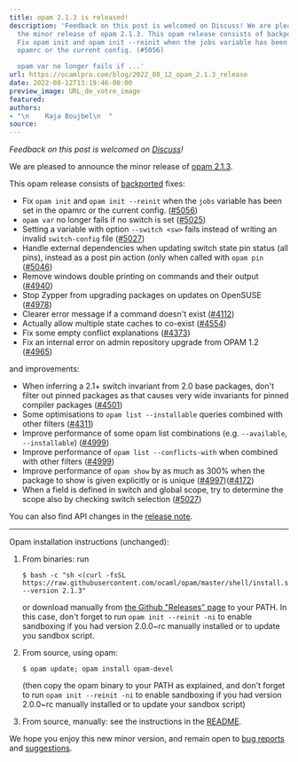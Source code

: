 ```yaml
---
title: opam 2.1.3 is released!
description: 'Feedback on this post is welcomed on Discuss! We are pleased to announce
  the minor release of opam 2.1.3. This opam release consists of backported fixes:
  Fix opam init and opam init --reinit when the jobs variable has been set in the
  opamrc or the current config. (#5056)

  opam var no longer fails if ...'
url: https://ocamlpro.com/blog/2022_08_12_opam_2.1.3_release
date: 2022-08-12T13:19:46-00:00
preview_image: URL_de_votre_image
featured:
authors:
- "\n    Raja Boujbel\n  "
source:
---
```


<p><em>Feedback on this post is welcomed on <a href="https://discuss.ocaml.org/t/ann-opam-2-1-3/10299">Discuss</a>!</em></p>
<p>We are pleased to announce the minor release of <a href="https://github.com/ocaml/opam/releases/tag/2.1.3">opam 2.1.3</a>.</p>
<p>This opam release consists of <a href="https://github.com/ocaml/opam/issues/5000">backported</a> fixes:</p>
<ul>
<li>Fix <code>opam init</code> and <code>opam init --reinit</code> when the <code>jobs</code> variable has been set in the opamrc or the current config. (<a href="https://github.com/ocaml/opam/issues/5056">#5056</a>)
</li>
<li><code>opam var</code> no longer fails if no switch is set (<a href="https://github.com/ocaml/opam/issues/5025">#5025</a>)
</li>
<li>Setting a variable with option <code>--switch &lt;sw&gt;</code> fails instead of writing an invalid <code>switch-config</code> file (<a href="https://github.com/ocaml/opam/issues/5027">#5027</a>)
</li>
<li>Handle external dependencies when updating switch state pin status (all pins), instead as a post pin action (only when called with <code>opam pin</code> (<a href="https://github.com/ocaml/opam/issues/5046">#5046</a>)
</li>
<li>Remove windows double printing on commands and their output (<a href="https://github.com/ocaml/opam/issues/4940">#4940</a>)
</li>
<li>Stop Zypper from upgrading packages on updates on OpenSUSE (<a href="https://github.com/ocaml/opam/issues/4978">#4978</a>)
</li>
<li>Clearer error message if a command doesn't exist (<a href="https://github.com/ocaml/opam/issues/4112">#4112</a>)
</li>
<li>Actually allow multiple state caches to co-exist (<a href="https://github.com/ocaml/opam/issues/4554">#4554</a>)
</li>
<li>Fix some empty conflict explanations (<a href="https://github.com/ocaml/opam/issues/4373">#4373</a>)
</li>
<li>Fix an internal error on admin repository upgrade from OPAM 1.2 (<a href="https://github.com/ocaml/opam/issues/4965">#4965</a>)
</li>
</ul>
<p>and improvements:</p>
<ul>
<li>When inferring a 2.1+ switch invariant from 2.0 base packages, don't filter out pinned packages as that causes very wide invariants for pinned compiler packages (<a href="https://github.com/ocaml/opam/issues/4501">#4501</a>)
</li>
<li>Some optimisations to <code>opam list --installable</code> queries combined with other filters (<a href="https://github.com/ocaml/opam/issues/4311">#4311</a>)
</li>
<li>Improve performance of some opam list combinations (e.g. <code>--available</code>, <code>--installable</code>) (<a href="https://github.com/ocaml/opam/issues/4999">#4999</a>)
</li>
<li>Improve performance of <code>opam list --conflicts-with</code> when combined with other filters (<a href="https://github.com/ocaml/opam/issues/4999">#4999</a>)
</li>
<li>Improve performance of <code>opam show</code> by as much as 300% when the package to show is given explicitly or is unique (<a href="https://github.com/ocaml/opam/issues/4997">#4997</a>)(<a href="https://github.com/ocaml/opam/issues/4172">#4172</a>)
</li>
<li>When a field is defined in switch and global scope, try to determine the scope also by checking switch selection (<a href="https://github.com/ocaml/opam/issues/5027">#5027</a>)
</li>
</ul>
<p>You can also find API changes in the <a href="https://github.com/ocaml/opam/releases/tag/2.1.3">release note</a>.</p>
<hr/>
<p>Opam installation instructions (unchanged):</p>
<ol>
<li>
<p>From binaries: run</p>
<pre><code class="language-shell-session">$ bash -c &quot;sh &lt;(curl -fsSL https://raw.githubusercontent.com/ocaml/opam/master/shell/install.sh) --version 2.1.3&quot;
</code></pre>
<p>or download manually from <a href="https://github.com/ocaml/opam/releases/tag/2.1.3">the Github &quot;Releases&quot; page</a> to your PATH. In this case, don't forget to run <code>opam init --reinit -ni</code> to enable sandboxing if you had version 2.0.0~rc manually installed or to update you sandbox script.</p>
</li>
<li>
<p>From source, using opam:</p>
<pre><code class="language-shell-session">$ opam update; opam install opam-devel
</code></pre>
<p>(then copy the opam binary to your PATH as explained, and don't forget to run <code>opam init --reinit -ni</code> to enable sandboxing if you had version 2.0.0~rc manually installed or to update your sandbox script)</p>
</li>
<li>
<p>From source, manually: see the instructions in the <a href="https://github.com/ocaml/opam/tree/2.1.3#compiling-this-repo">README</a>.</p>
</li>
</ol>
<p>We hope you enjoy this new minor version, and remain open to <a href="https://github.com/ocaml/opam/issues">bug reports</a> and <a href="https://github.com/ocaml/opam/issues">suggestions</a>.</p>

